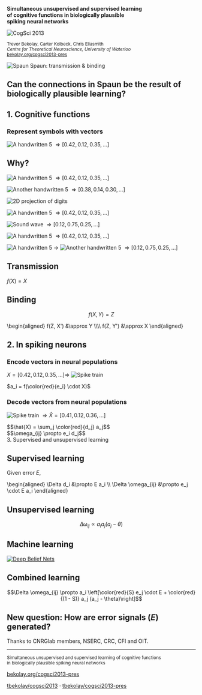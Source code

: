 <strong>Simultaneous unsupervised and supervised learning <br> of cognitive functions in biologically plausible <br> spiking neural networks</strong>

![CogSci 2013](img/cogscilogo.png)

<small>Trevor Bekolay, Carter Kolbeck, Chris Eliasmith <br>
*Centre for Theoretical Neuroscience, University of Waterloo* <br>
[bekolay.org/cogsci2013-pres](http://bekolay.org/cogsci2013-pres)</small>



![Spaun](img/spaun.gif)
Spaun: transmission & binding



## Can the connections in Spaun be the result of biologically plausible learning?



## 1. Cognitive functions



### Represent symbols with vectors

![A handwritten 5](img/hand5-1.png) $\Rightarrow \left[0.42, 0.12, 0.35, \dots \right]$



## Why?

![A handwritten 5](img/hand5-1.png) $\Rightarrow \left[0.42, 0.12, 0.35, \dots \right]$

![Another handwritten 5](img/hand5-2.png) $\Rightarrow \left[0.38, 0.14, 0.30, \dots \right]$



![2D projection of digits](img/alldigits.png)



![A handwritten 5](img/hand5-1.png) $\Rightarrow \left[0.42, 0.12, 0.35, \dots \right]$

![Sound wave](img/sound.png) $\Rightarrow \left[0.12, 0.75, 0.25, \dots \right]$



![A handwritten 5](img/hand5-1.png) $\Rightarrow \left[0.42, 0.12, 0.35, \dots \right]$

![A handwritten 5](img/hand5-1.png) $\rightarrow$ ![Another handwritten 5](img/hand5-2.png)
$\Rightarrow \left[0.12, 0.75, 0.25, \dots \right]$



## Transmission

$f(X) = X$



## Binding

$$f(X, Y) = Z$$

<div class="fragment">
\begin{aligned}
  f(Z, X') &\approx Y \\\\
  f(Z, Y') &\approx X
\end{aligned}
</div>



## 2. In spiking neurons



### Encode vectors in neural populations

$X = \left[0.42, 0.12, 0.35, \dots \right] \Rightarrow$ ![Spike train](img/spikes.gif)

<div class="fragment">
$a_i = f(\color{red}{e_i} \cdot X)$
</div>



### Decode vectors from neural populations

![Spike train](img/spikes.gif) $\Rightarrow \hat{X} = \left[0.41, 0.12, 0.36, \dots \right]$

<div class="fragment">
$$\hat{X} = \sum_j \color{red}{d_j} a_j$$
</div>
<div class="fragment">
$$\omega_{ij} \propto e_i d_j$$
</div



## 3. Supervised and unsupervised learning



## Supervised learning

Given error $E$,

\begin{aligned}
  \Delta d\_i &\propto E a\_i \\\\
  \Delta \omega\_{ij} &\propto  e\_j \cdot E a\_i
\end{aligned}



<div id="learncurve-pes"></div>



## Unsupervised learning

$$\Delta \omega_{ij} \propto a_i a_j (a_j - \theta)$$
<div id="bcm_rule"></div>



<div id="stdp"></div>



<div id="freq"></div>



## Machine learning

[![Deep Belief Nets](img/ml.png)](http://www4.comp.polyu.edu.hk/~csshzhong/Bilinear_Deep_Belief_Network.html)



## Combined learning

$$\Delta \omega_{ij} \propto a_i \left[\color{red}{S} e_j \cdot E + \color{red}{(1 - S)} a_j (a_j - \theta)\right]$$



<div id="learncurve"></div>



<div id="sparsity"></div>



## New question: How are error signals ($E$) generated?



Thanks to CNRGlab members, NSERC, CRC, CFI and OIT.

----

<small>Simultaneous unsupervised and supervised learning of cognitive functions <br>
in biologically plausible spiking neural networks</small>

[bekolay.org/cogsci2013-pres](http://bekolay.org/cogsci2013-pres)

[<span data-icon="&#xe003;"></span> tbekolay/cogsci2013](https://github.com/tbekolay/cogsci2013)
$\cdot$ [<span data-icon="&#xe003;"></span> tbekolay/cogsci2013-pres](https://github.com/tbekolay/cogsci2013-pres)
